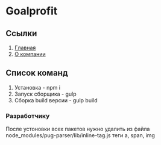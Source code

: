 # Goalprofit

## Ссылки

1. [Главная](https://oaktre.github.io/goalprofit/app/)
1. [О компании](https://oaktre.github.io/goalprofit/app/company.html)




## Список команд

1. Установка - npm i
2. Запуск сборщика - gulp
3. Сборка build версии - gulp build

### Разработчику

После устоновки всех пакетов нужно удалить из файла node_modules/pug-parser/lib/inline-tag.js теги a, span, img
